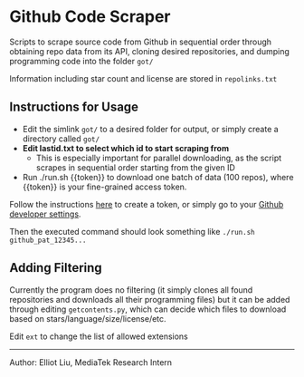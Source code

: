 # Github Code Scraper

Scripts to scrape source code from Github in sequential order through obtaining repo data from its API, cloning desired repositories, and dumping programming code into the folder ```got/```

Information including star count and license are stored in ```repolinks.txt```

## Instructions for Usage

+ Edit the simlink ```got/``` to a desired folder for output, or simply create a directory called ```got/```
+ **Edit lastid.txt to select which id to start scraping from**
  + This is especially important for parallel downloading, as the script scrapes in sequential order starting from the given ID
+ Run ./run.sh {{token}} to download one batch of data (100 repos), where {{token}} is your fine-grained access token.

Follow the instructions [here](https://github.blog/2022-10-18-introducing-fine-grained-personal-access-tokens-for-github/#:~:text=Fine%2Dgrained%20PATs%20are%20available,in%20your%20account's%20Developer%20Settings.) to create a token, or simply go to your [Github developer settings](https://github.com/settings/tokens?type=beta). 

Then the executed command should look something like 
```./run.sh github_pat_12345...```

## Adding Filtering

Currently the program does no filtering (it simply clones all found repositories and downloads all their programming files) but it can be added through editing ```getcontents.py```, which can decide which files to download based on stars/language/size/license/etc. 

Edit ```ext``` to change the list of allowed extensions

---

Author: Elliot Liu, MediaTek Research Intern
